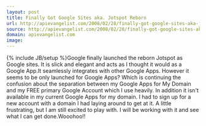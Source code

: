 ```yaml
---
layout: post
title: Finally Got Google Sites aka. Jotspot Reborn
url: http://apievangelist.com/2008/02/28/finally-got-google-sites-aka-jotspot-reborn/
source: http://apievangelist.com/2008/02/28/finally-got-google-sites-aka-jotspot-reborn/
domain: apievangelist.com
image: 
---
```

{% include JB/setup %}Google finally launched the reborn Jotspot as Google sites.  It is slick and elegant and acts as I thought it would as a Google App.It seamlessly integrates with other Google Apps. However it seems to be only launched for Google Apps?  Which is continuing the confusion about the separation between my Google Apps for My Domain and my FREE primary Google Account which I use heavily. In addition it isn't available in my current Google Apps for my domain.  I had to sign up for a new account with a domain I had laying around to get at it. A little frustrating, but I am still excited to play with.  I will be working with it and see what I can get done.Wooohoo!!